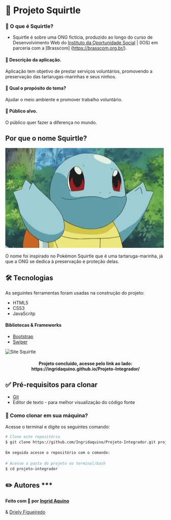 # 🐢 Projeto Squirtle

### 🐚  O que é Squirtle?
- Squirtle é sobre uma ONG fictícia, produzido ao longo do curso de
Desenvolvimento Web do [Instituto da Oportunidade Social](https://ios.org.br/) | (IOS) em parceria com a [Brasscom] (https://brasscom.org.br/).

#### 📝 Descrição da aplicação.
 
Aplicação tem objetivo de prestar serviços voluntários, promovendo a preservação das tartarugas-marinhas e seus ninhos.

#### 🎉 Qual o propósito do tema?
Ajudar o meio ambiente e promover trabalho voluntário.
 
#### 🎯 Público alvo.
O público quer fazer a diferença no mundo.



## Por que o nome Squirtle?

![Squirtle](./gif/squirtle-smile.gif)

O nome foi inspirado no Pokémon Squirtle que é uma tartaruga-marinha, já que a ONG se dedica à preservação e proteção delas.


## 🛠 Tecnologias

As seguintes ferramentas foram usadas na construção do projeto:

- HTML5
- CSS3
- JavaScritp

#### Bibliotecas & Frameworks

- [Bootstrap](https://getbootstrap.com/)
- [Swiper](https://swiperjs.com/)



![Site Squirtle](./gif/tle.gif)


 
<h4 align="center"> 
	Projeto concluído, acesse pelo link ao lado: https://ingridaquino.github.io/Projeto-Integrador/  
</h4>


## ✅ Pré-requisitos para clonar

- [Git](https://git-scm.com)
- Editor de texto - para melhor visualização do código fonte


### 🔁 Como clonar em sua máquina?
Acesse o terminal e digite os seguintes comando:

```bash
# Clone este repositório
$ git clone https://github.com/Ingridaquino/Projeto-Integrador.git projeto-integrador

Em seguida acesse o repositório com o comando:

# Acesse a pasta do projeto no terminal/bash
$ cd projeto-integrador
```


## ✏️ Autores *** 

#### Feito com 💚 por [Ingrid Aquino](https://www.linkedin.com/in/ingrid-aquino-88a8b9147/)
& [Driely Figueiredo](https://www.linkedin.com/in/driellyfigueiredo/)





